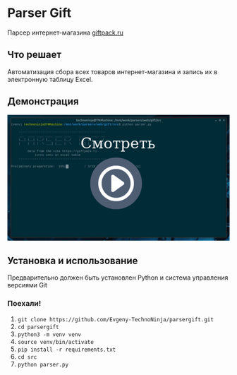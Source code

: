 # Parser Gift

Парсер интернет-магазина [giftpack.ru](https://giftpack.ru/)

## Что решает

Автоматизация сбора всех товаров интернет-магазина и запись их в электронную таблицу Excel.

## Демонстрация

[![Parser Gift](images/look.png)](https://youtu.be/ZrmeRU-MI10)

## Установка и использование

Предварительно должен быть установлен Python и система управления версиями Git

### Поехали!

1. `git clone https://github.com/Evgeny-TechnoNinja/parsergift.git`
2. `cd parsergift`
3. `python3 -m venv venv`
4. `source venv/bin/activate`
5. `pip install -r requirements.txt`
6. `cd src`
7. `python parser.py `